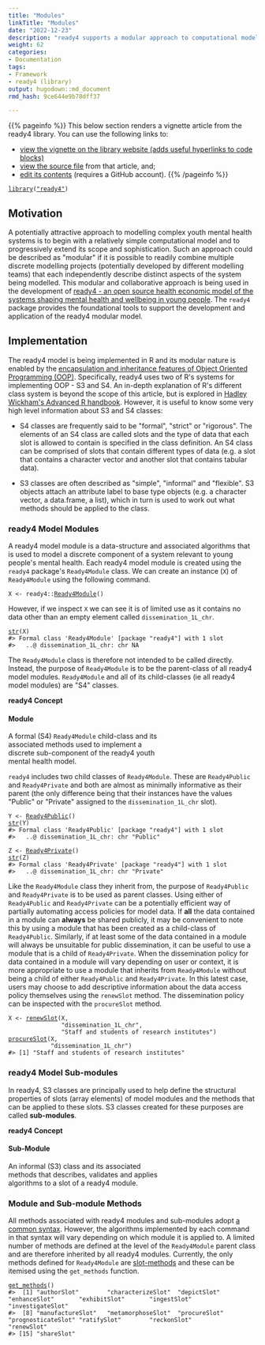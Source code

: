 ```yaml
---
title: "Modules"
linkTitle: "Modules"
date: "2022-12-23"
description: "ready4 supports a modular approach to computational model development."
weight: 62
categories: 
- Documentation
tags: 
- Framework
- ready4 (library)
output: hugodown::md_document
rmd_hash: 9ce644e9b78dff37

---
```


{{% pageinfo %}} This below section renders a vignette article from the ready4 library. You can use the following links to:

-   [view the vignette on the library website (adds useful hyperlinks to code blocks)](https://ready4-dev.github.io/ready4/articles/V_01.html)
-   [view the source file](https://github.com/ready4-dev/ready4/blob/main/vignettes/V_01.Rmd) from that article, and;
-   [edit its contents](https://github.com/ready4-dev/ready4/edit/main/vignettes/V_01.Rmd) (requires a GitHub account). {{% /pageinfo %}}

<div class="highlight">

</div>

<div class="highlight">

<pre class='chroma'><code class='language-r' data-lang='r'><span><span class='kr'><a href='https://rdrr.io/r/base/library.html'>library</a></span><span class='o'>(</span><span class='s'><a href='https://ready4-dev.github.io/ready4/'>"ready4"</a></span><span class='o'>)</span> </span></code></pre>

</div>

## Motivation

A potentially attractive approach to modelling complex youth mental health systems is to begin with a relatively simple computational model and to progressively extend its scope and sophistication. Such an approach could be described as "modular" if it is possible to readily combine multiple discrete modelling projects (potentially developed by different modelling teams) that each independently describe distinct aspects of the system being modelled. This modular and collaborative approach is being used in the development of [ready4 - an open source health economic model of the systems shaping mental health and wellbeing in young people](https://www.ready4-dev.com). The `ready4` package provides the foundational tools to support the development and application of the ready4 modular model.

## Implementation

The ready4 model is being implemented in R and its modular nature is enabled by the [encapsulation and inheritance features of Object Oriented Programming (OOP)](https://ready4-dev.github.io/ready4/articles/V_03.html). Specifically, ready4 uses two of R's systems for implementing OOP - S3 and S4. An in-depth explanation of R's different class system is beyond the scope of this article, but is explored in [Hadley Wickham's Advanced R handbook](https://adv-r.hadley.nz/oo.html). However, it is useful to know some very high level information about S3 and S4 classes:

-   S4 classes are frequently said to be "formal", "strict" or "rigorous". The elements of an S4 class are called slots and the type of data that each slot is allowed to contain is specified in the class definition. An S4 class can be comprised of slots that contain different types of data (e.g. a slot that contains a character vector and another slot that contains tabular data).

-   S3 classes are often described as "simple", "informal" and "flexible". S3 objects attach an attribute label to base type objects (e.g. a character vector, a data.frame, a list), which in turn is used to work out what methods should be applied to the class.

### ready4 Model Modules

A ready4 model module is a data-structure and associated algorithms that is used to model a discrete component of a system relevant to young people's mental health. Each ready4 model module is created using the `ready4` package's `Ready4Module` class. We can create an instance (`X`) of `Ready4Module` using the following command.

<div class="highlight">

<pre class='chroma'><code class='language-r' data-lang='r'><span><span class='nv'>X</span> <span class='o'>&lt;-</span> <span class='nf'>ready4</span><span class='nf'>::</span><span class='nf'><a href='https://ready4-dev.github.io/ready4/reference/Ready4Module-class.html'>Ready4Module</a></span><span class='o'>(</span><span class='o'>)</span></span></code></pre>

</div>

However, if we inspect `X` we can see it is of limited use as it contains no data other than an empty element called `dissemination_1L_chr`.

<div class="highlight">

<pre class='chroma'><code class='language-r' data-lang='r'><span><span class='nf'><a href='https://rdrr.io/r/utils/str.html'>str</a></span><span class='o'>(</span><span class='nv'>X</span><span class='o'>)</span></span>
<span><span class='c'>#&gt; Formal class 'Ready4Module' [package "ready4"] with 1 slot</span></span>
<span><span class='c'>#&gt;   ..@ dissemination_1L_chr: chr NA</span></span></code></pre>

</div>

The `Ready4Module` class is therefore not intended to be called directly. Instead, the purpose of `Ready4Module` is to be the parent-class of all ready4 model modules. `Ready4Module` and all of its child-classes (ie all ready4 model modules) are "S4" classes.

<div class="card border-primary mb-3" style="max-width: 20rem;">

<div class="card-header">

**ready4 Concept**

</div>

<div class="card-body">

<div class="card-title">

#### Module

</div>

A formal (S4) `Ready4Module` child-class and its associated methods used to implement a discrete sub-component of the ready4 youth mental health model.

</div>

</div>

`ready4` includes two child classes of `Ready4Module`. These are `Ready4Public` and `Ready4Private` and both are almost as minimally informative as their parent (the only difference being that their instances have the values "Public" or "Private" assigned to the `dissemination_1L_chr` slot).

<div class="highlight">

<pre class='chroma'><code class='language-r' data-lang='r'><span><span class='nv'>Y</span> <span class='o'>&lt;-</span> <span class='nf'><a href='https://ready4-dev.github.io/ready4/reference/Ready4Public-class.html'>Ready4Public</a></span><span class='o'>(</span><span class='o'>)</span></span>
<span><span class='nf'><a href='https://rdrr.io/r/utils/str.html'>str</a></span><span class='o'>(</span><span class='nv'>Y</span><span class='o'>)</span></span>
<span><span class='c'>#&gt; Formal class 'Ready4Public' [package "ready4"] with 1 slot</span></span>
<span><span class='c'>#&gt;   ..@ dissemination_1L_chr: chr "Public"</span></span></code></pre>

</div>

<div class="highlight">

<pre class='chroma'><code class='language-r' data-lang='r'><span><span class='nv'>Z</span> <span class='o'>&lt;-</span> <span class='nf'><a href='https://ready4-dev.github.io/ready4/reference/Ready4Private-class.html'>Ready4Private</a></span><span class='o'>(</span><span class='o'>)</span></span>
<span><span class='nf'><a href='https://rdrr.io/r/utils/str.html'>str</a></span><span class='o'>(</span><span class='nv'>Z</span><span class='o'>)</span></span>
<span><span class='c'>#&gt; Formal class 'Ready4Private' [package "ready4"] with 1 slot</span></span>
<span><span class='c'>#&gt;   ..@ dissemination_1L_chr: chr "Private"</span></span></code></pre>

</div>

Like the `Ready4Module` class they inherit from, the purpose of `Ready4Public` and `Ready4Private` is to be used as parent classes. Using either of `Ready4Public` and `Ready4Private` can be a potentially efficient way of partially automating access policies for model data. If **all** the data contained in a module can **always** be shared publicly, it may be convenient to note this by using a module that has been created as a child-class of `Ready4Public`. Similarly, if at least some of the data contained in a module will always be unsuitable for public dissemination, it can be useful to use a module that is a child of `Ready4Private`. When the dissemination policy for data contained in a module will vary depending on user or context, it is more appropriate to use a module that inherits from `Ready4Module` without being a child of either `Ready4Public` and `Ready4Private`. In this latest case, users may choose to add descriptive information about the data access policy themselves using the `renewSlot` method. The dissemination policy can be inspected with the `procureSlot` method.

<div class="highlight">

<pre class='chroma'><code class='language-r' data-lang='r'><span><span class='nv'>X</span> <span class='o'>&lt;-</span> <span class='nf'><a href='https://ready4-dev.github.io/ready4/reference/renewSlot-methods.html'>renewSlot</a></span><span class='o'>(</span><span class='nv'>X</span>,</span>
<span>               <span class='s'>"dissemination_1L_chr"</span>,</span>
<span>               <span class='s'>"Staff and students of research institutes"</span><span class='o'>)</span></span>
<span><span class='nf'><a href='https://ready4-dev.github.io/ready4/reference/procureSlot-methods.html'>procureSlot</a></span><span class='o'>(</span><span class='nv'>X</span>,</span>
<span>            <span class='s'>"dissemination_1L_chr"</span><span class='o'>)</span></span>
<span><span class='c'>#&gt; [1] "Staff and students of research institutes"</span></span></code></pre>

</div>

### ready4 Model Sub-modules

In ready4, S3 classes are principally used to help define the structural properties of slots (array elements) of model modules and the methods that can be applied to these slots. S3 classes created for these purposes are called **sub-modules**.

<div class="card border-primary mb-3" style="max-width: 20rem;">

<div class="card-header">

**ready4 Concept**

</div>

<div class="card-body">

<div class="card-title">

#### Sub-Module

</div>

An informal (S3) class and its associated methods that describes, validates and applies algorithms to a slot of a ready4 module.

</div>

</div>

### Module and Sub-module Methods

All methods associated with ready4 modules and sub-modules adopt [a common syntax](https://ready4-dev.github.io/ready4/articles/V_02.html). However, the algorithms implemented by each command in that syntax will vary depending on which module it is applied to. A limited number of methods are defined at the level of the `Ready4Module` parent class and are therefore inherited by all ready4 modules. Currently, the only methods defined for `Ready4Module` are [slot-methods](https://ready4-dev.github.io/ready4/articles/V_02.html#slot-generics-and-methods) and these can be itemised using the `get_methods` function.

<div class="highlight">

<pre class='chroma'><code class='language-r' data-lang='r'><span><span class='nf'><a href='https://ready4-dev.github.io/ready4/reference/get_methods.html'>get_methods</a></span><span class='o'>(</span><span class='o'>)</span></span>
<span><span class='c'>#&gt;  [1] "authorSlot"        "characterizeSlot"  "depictSlot"        "enhanceSlot"       "exhibitSlot"       "ingestSlot"        "investigateSlot"  </span></span>
<span><span class='c'>#&gt;  [8] "manufactureSlot"   "metamorphoseSlot"  "procureSlot"       "prognosticateSlot" "ratifySlot"        "reckonSlot"        "renewSlot"        </span></span>
<span><span class='c'>#&gt; [15] "shareSlot"</span></span></code></pre>

</div>

